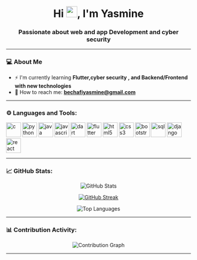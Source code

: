 <h1 align="center">Hi <img src="https://raw.githubusercontent.com/MartinHeinz/MartinHeinz/master/wave.gif" width="30px" height="30px">, I'm Yasmine</h1>
<h3 align="center">Passionate about web and app Development and cyber security</h3>

---
### 💻 About Me 
- ⚡ I'm currently learning **Flutter,cyber security , and Backend/Frontend with new technologies**
- 📮 How to reach me: **[bechafiyasmine@gmail.com](mailto:bechafiyasmine@gmail.com)**

---

### ⚙️ Languages and Tools:
<p align="left">
    <img src="https://img.icons8.com/color/48/000000/c-programming.png" alt="c" width="40" height="40"/>
    <img src="https://img.icons8.com/color/48/000000/python.png" alt="python" width="40" height="40"/>
    <img src="https://img.icons8.com/color/48/000000/java-coffee-cup-logo.png" alt="java" width="40" height="40"/>
    <img src="https://img.icons8.com/color/48/000000/javascript.png" alt="javascript" width="40" height="40"/>
    <img src="https://img.icons8.com/color/48/000000/dart.png" alt="dart" width="40" height="40"/>
    <img src="https://img.icons8.com/color/48/000000/flutter.png" alt="flutter" width="40" height="40"/>
    <img src="https://img.icons8.com/color/48/000000/html-5.png" alt="html5" width="40" height="40"/>
    <img src="https://img.icons8.com/color/48/000000/css3.png" alt="css3" width="40" height="40"/>
    <img src="https://img.icons8.com/color/48/000000/bootstrap.png" alt="bootstrap" width="40" height="40"/>
    <img src="https://img.icons8.com/color/48/000000/sql.png" alt="sql" width="40" height="40"/>
    <img src="https://img.icons8.com/color/48/000000/django.png" alt="django" width="40" height="40"/>
    <img src="https://img.icons8.com/officel/40/react.png" alt="react" width="40" height="40"/>
</p>

---

### 📈 GitHub Stats:
<p align="center">
    <img src="https://github-readme-stats.vercel.app/api?username=BechafiYasmine&show_icons=true&theme=radical&hide_border=true" alt="GitHub Stats" />
</p>
<p align="center">
    <a href="https://git.io/streak-stats">
        <img src="https://streak-stats.demolab.com?user=BechafiYasmine&theme=radical&hide_border=true" alt="GitHub Streak" />
    </a>
</p>

<p align="center">
    <img src="https://github-readme-stats.vercel.app/api/top-langs/?username=BechafiYasmine&layout=compact&theme=radical&hide_border=true" alt="Top Languages" />
</p>

---

### 📊 Contribution Activity:
<p align="center">
    <img src="https://github-profile-summary-cards.vercel.app/api/cards/profile-details?username=BechafiYasmine&theme=radical" alt="Contribution Graph"/>
</p>

---

